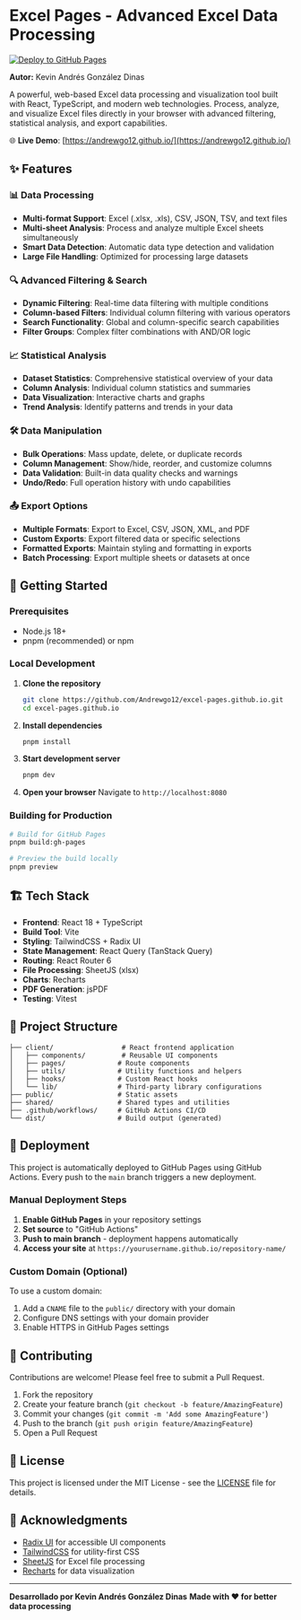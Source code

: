 # Excel Pages - Advanced Excel Data Processing

[![Deploy to GitHub Pages](https://github.com/Andrewgo12/excel-pages.github.io/actions/workflows/deploy.yml/badge.svg)](https://github.com/Andrewgo12/excel-pages.github.io/actions/workflows/deploy.yml)

**Autor:** Kevin Andrés González Dinas

A powerful, web-based Excel data processing and visualization tool built with React, TypeScript, and modern web technologies. Process, analyze, and visualize Excel files directly in your browser with advanced filtering, statistical analysis, and export capabilities.

🌐 **Live Demo**: [https://andrewgo12.github.io/](https://andrewgo12.github.io/)

## ✨ Features

### 📊 Data Processing

- **Multi-format Support**: Excel (.xlsx, .xls), CSV, JSON, TSV, and text files
- **Multi-sheet Analysis**: Process and analyze multiple Excel sheets simultaneously
- **Smart Data Detection**: Automatic data type detection and validation
- **Large File Handling**: Optimized for processing large datasets

### 🔍 Advanced Filtering & Search

- **Dynamic Filtering**: Real-time data filtering with multiple conditions
- **Column-based Filters**: Individual column filtering with various operators
- **Search Functionality**: Global and column-specific search capabilities
- **Filter Groups**: Complex filter combinations with AND/OR logic

### 📈 Statistical Analysis

- **Dataset Statistics**: Comprehensive statistical overview of your data
- **Column Analysis**: Individual column statistics and summaries
- **Data Visualization**: Interactive charts and graphs
- **Trend Analysis**: Identify patterns and trends in your data

### 🛠️ Data Manipulation

- **Bulk Operations**: Mass update, delete, or duplicate records
- **Column Management**: Show/hide, reorder, and customize columns
- **Data Validation**: Built-in data quality checks and warnings
- **Undo/Redo**: Full operation history with undo capabilities

### 📤 Export Options

- **Multiple Formats**: Export to Excel, CSV, JSON, XML, and PDF
- **Custom Exports**: Export filtered data or specific selections
- **Formatted Exports**: Maintain styling and formatting in exports
- **Batch Processing**: Export multiple sheets or datasets at once

## 🚀 Getting Started

### Prerequisites

- Node.js 18+
- pnpm (recommended) or npm

### Local Development

1. **Clone the repository**

   ```bash
   git clone https://github.com/Andrewgo12/excel-pages.github.io.git
   cd excel-pages.github.io
   ```

2. **Install dependencies**

   ```bash
   pnpm install
   ```

3. **Start development server**

   ```bash
   pnpm dev
   ```

4. **Open your browser**
   Navigate to `http://localhost:8080`

### Building for Production

```bash
# Build for GitHub Pages
pnpm build:gh-pages

# Preview the build locally
pnpm preview
```

## 🏗️ Tech Stack

- **Frontend**: React 18 + TypeScript
- **Build Tool**: Vite
- **Styling**: TailwindCSS + Radix UI
- **State Management**: React Query (TanStack Query)
- **Routing**: React Router 6
- **File Processing**: SheetJS (xlsx)
- **Charts**: Recharts
- **PDF Generation**: jsPDF
- **Testing**: Vitest

## 📁 Project Structure

```
├── client/                 # React frontend application
│   ├── components/         # Reusable UI components
│   ├── pages/             # Route components
│   ├── utils/             # Utility functions and helpers
│   ├── hooks/             # Custom React hooks
│   └── lib/               # Third-party library configurations
├── public/                # Static assets
├── shared/                # Shared types and utilities
├── .github/workflows/     # GitHub Actions CI/CD
└── dist/                  # Build output (generated)
```

## 🚀 Deployment

This project is automatically deployed to GitHub Pages using GitHub Actions. Every push to the `main` branch triggers a new deployment.

### Manual Deployment Steps

1. **Enable GitHub Pages** in your repository settings
2. **Set source** to "GitHub Actions"
3. **Push to main branch** - deployment happens automatically
4. **Access your site** at `https://yourusername.github.io/repository-name/`

### Custom Domain (Optional)

To use a custom domain:

1. Add a `CNAME` file to the `public/` directory with your domain
2. Configure DNS settings with your domain provider
3. Enable HTTPS in GitHub Pages settings

## 🤝 Contributing

Contributions are welcome! Please feel free to submit a Pull Request.

1. Fork the repository
2. Create your feature branch (`git checkout -b feature/AmazingFeature`)
3. Commit your changes (`git commit -m 'Add some AmazingFeature'`)
4. Push to the branch (`git push origin feature/AmazingFeature`)
5. Open a Pull Request

## 📝 License

This project is licensed under the MIT License - see the [LICENSE](LICENSE) file for details.

## 🙏 Acknowledgments

- [Radix UI](https://www.radix-ui.com/) for accessible UI components
- [TailwindCSS](https://tailwindcss.com/) for utility-first CSS
- [SheetJS](https://sheetjs.com/) for Excel file processing
- [Recharts](https://recharts.org/) for data visualization

---

**Desarrollado por Kevin Andrés González Dinas**
**Made with ❤️ for better data processing**
